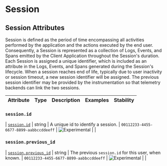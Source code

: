 <!--- Hugo front matter used to generate the website version of this page:
--->

<!-- NOTE: THIS FILE IS AUTOGENERATED. DO NOT EDIT BY HAND. -->
<!-- see templates/registry/markdown/attribute_namespace.md.j2 -->

# Session

## Session Attributes

Session is defined as the period of time encompassing all activities performed by the application and the actions executed by the end user.
Consequently, a Session is represented as a collection of Logs, Events, and Spans emitted by the Client Application throughout the Session's duration. Each Session is assigned a unique identifier, which is included as an attribute in the Logs, Events, and Spans generated during the Session's lifecycle.
When a session reaches end of life, typically due to user inactivity or session timeout, a new session identifier will be assigned. The previous session identifier may be provided by the instrumentation so that telemetry backends can link the two sessions.

| Attribute | Type | Description | Examples | Stability |
| --------- | ---- | ----------- | -------- | --------- |

### `session.id`

<a id="`session.id`"></a>

| [`session.id`](#`session.id`) | string | A unique id to identify a session. | `00112233-4455-6677-8899-aabbccddeeff` | ![Experimental](https://img.shields.io/badge/-experimental-blue) | |

### `session.previous_id`

<a id="`session.previous_id`"></a>

| [`session.previous_id`](#`session.previous_id`) | string | The previous `session.id` for this user, when known. | `00112233-4455-6677-8899-aabbccddeeff` | ![Experimental](https://img.shields.io/badge/-experimental-blue) | |
